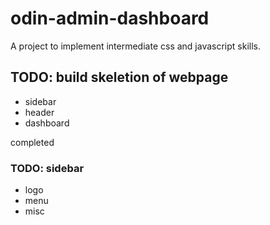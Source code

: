 # odin-admin-dashboard
A project to implement intermediate css and javascript skills.

## TODO: build skeletion of webpage
 - sidebar
 - header
 - dashboard

 completed

### TODO: sidebar
- logo
- menu
- misc